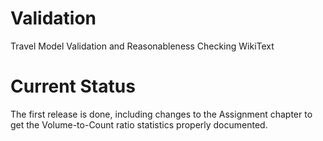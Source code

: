 Validation
==========

Travel Model Validation and Reasonableness Checking WikiText

Current Status
==============

The first release is done, including changes to the Assignment chapter to get the Volume-to-Count ratio statistics properly documented.

